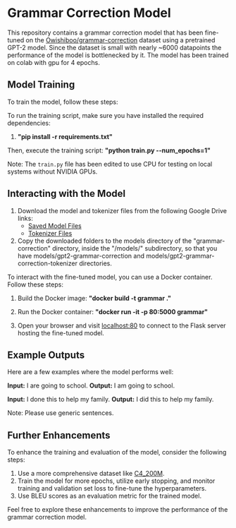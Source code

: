 # Grammar Correction Model

This repository contains a grammar correction model that has been fine-tuned on the [Owishiboo/grammar-correction](https://huggingface.co/datasets/Owishiboo/grammar-correction) dataset using a pretrained GPT-2 model.
Since the dataset is small with nearly ~6000 datapoints the performance of the model is bottlenecked by it. The model has been trained on colab with gpu for 4 epochs. 

## Model Training

To train the model, follow these steps:

To run the training script, make sure you have installed the required dependencies:

1. **"pip install -r requirements.txt"**

Then, execute the training script: **"python train.py --num_epochs=1"**


Note: The `train.py` file has been edited to use CPU for testing on local systems without NVIDIA GPUs.

## Interacting with the Model

1. Download the model and tokenizer files from the following Google Drive links:
   - [Saved Model Files](https://drive.google.com/drive/folders/1SwEmxDDY7VbTJeSkHS3Bs_r5QSUIp76J?usp=share_link)
   - [Tokenizer Files](https://drive.google.com/drive/folders/18fFDQDoIlwwxJLgm1NCoolo1aqbZNDZt?usp=share_link)
4. Copy the downloaded folders to the models directory of the "grammar-correction" directory, inside the "/models/" subdirectory, so that you have models/gpt2-grammar-correction and models/gpt2-grammar-correction-tokenizer directories.

To interact with the fine-tuned model, you can use a Docker container. Follow these steps:

1. Build the Docker image: **"docker build -t grammar ."** 
2. Run the Docker container: **"docker run -it -p 80:5000 grammar"**


3. Open your browser and visit [localhost:80](http://localhost:80) to connect to the Flask server hosting the fine-tuned model.

## Example Outputs

Here are a few examples where the model performs well:

**Input:** I are going to school.
**Output:** I am going to school.

**Input:** I done this to help my family.
**Output:** I did this to help my family.

Note: Please use generic sentences.

## Further Enhancements

To enhance the training and evaluation of the model, consider the following steps:

1. Use a more comprehensive dataset like [C4_200M](https://ai.googleblog.com/2021/08/the-c4200m-synthetic-dataset-for.html).
2. Train the model for more epochs, utilize early stopping, and monitor training and validation set loss to fine-tune the hyperparameters.
3. Use BLEU scores as an evaluation metric for the trained model.

Feel free to explore these enhancements to improve the performance of the grammar correction model.

